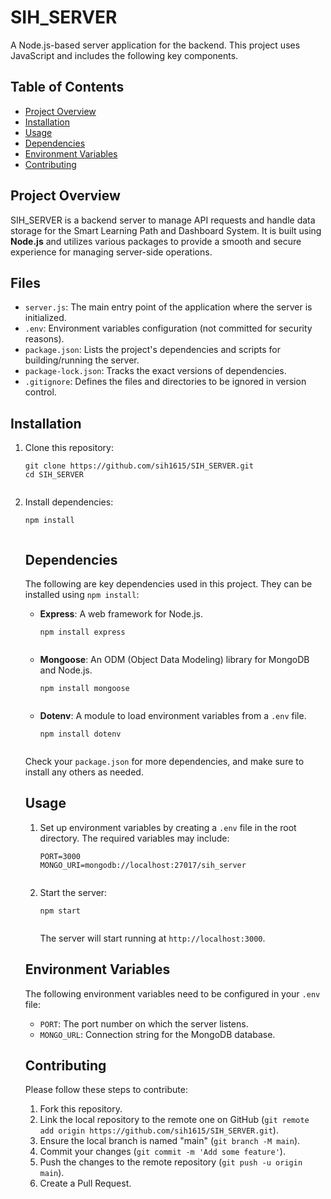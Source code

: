 <h1>SIH_SERVER</h1>

A Node.js-based server application for the backend. This project uses JavaScript and includes the following key components.

<h2>Table of Contents</h2>
<ul>
  <li><a href="#project-overview">Project Overview</a></li>
  <li><a href="#installation">Installation</a></li>
  <li><a href="#usage">Usage</a></li>
  <li><a href="#dependencies">Dependencies</a></li>
  <li><a href="#environment-variables">Environment Variables</a></li>
  <li><a href="#contributing">Contributing</a></li>
</ul>

<h2 id="project-overview">Project Overview</h2>
<p>SIH_SERVER is a backend server to manage API requests and handle data storage for the Smart Learning Path and Dashboard System. It is built using <strong>Node.js</strong> and utilizes various packages to provide a smooth and secure experience for managing server-side operations.</p>

<h2>Files</h2>
<ul>
  <li><code>server.js</code>: The main entry point of the application where the server is initialized.</li>
  <li><code>.env</code>: Environment variables configuration (not committed for security reasons).</li>
  <li><code>package.json</code>: Lists the project's dependencies and scripts for building/running the server.</li>
  <li><code>package-lock.json</code>: Tracks the exact versions of dependencies.</li>
  <li><code>.gitignore</code>: Defines the files and directories to be ignored in version control.</li>
</ul>

<h2 id="installation">Installation</h2>
<ol>
  <li>Clone this repository:</li>
  <pre><code>git clone https://github.com/sih1615/SIH_SERVER.git
cd SIH_SERVER
  </code></pre>

  <li>Install dependencies:</li>
  <pre><code>npm install
  </code></pre>

  <h2 id="dependencies">Dependencies</h2>
<p>The following are key dependencies used in this project. They can be installed using <code>npm install</code>:</p>

<ul>
  <li><strong>Express</strong>: A web framework for Node.js.</li>
  <pre><code>npm install express
  </code></pre>

  <li><strong>Mongoose</strong>: An ODM (Object Data Modeling) library for MongoDB and Node.js.</li>
  <pre><code>npm install mongoose
  </code></pre>

  <li><strong>Dotenv</strong>: A module to load environment variables from a <code>.env</code> file.</li>
  <pre><code>npm install dotenv
  </code></pre>
</ul>

<p>Check your <code>package.json</code> for more dependencies, and make sure to install any others as needed.</p>

<h2 id="usage">Usage</h2>
<ol>
  <li>Set up environment variables by creating a <code>.env</code> file in the root directory. The required variables may include:</li>
  <pre><code>PORT=3000
MONGO_URI=mongodb://localhost:27017/sih_server
  </code></pre>

  <li>Start the server:</li>
  <pre><code>npm start
  </code></pre>

  <p>The server will start running at <code>http://localhost:3000</code>.</p>
</ol>

<h2 id="environment-variables">Environment Variables</h2>
<p>The following environment variables need to be configured in your <code>.env</code> file:</p>
<ul>
  <li><code>PORT</code>: The port number on which the server listens.</li>
  <li><code>MONGO_URL</code>: Connection string for the MongoDB database.</li>
</ul>

<h2 id="contributing">Contributing</h2>
<p>Please follow these steps to contribute:</p>
<ol>
  <li>Fork this repository.</li>
  <li>Link the local repository to the remote one on GitHub (<code>git remote add origin https://github.com/sih1615/SIH_SERVER.git</code>).</li>
  <li>Ensure the local branch is named "main" (<code>git branch -M main</code>).</li>
  <li>Commit your changes (<code>git commit -m 'Add some feature'</code>).</li>
  <li>Push the changes to the remote repository (<code>git push -u origin main</code>).</li>
  <li>Create a Pull Request.</li>
</ol>
